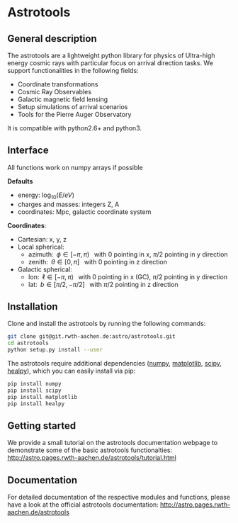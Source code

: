# Astrotools

## General description

The astrotools are a lightweight python library for physics of Ultra-high energy
cosmic rays with particular focus on arrival direction tasks. We support
functionalities in the following fields:

* Coordinate transformations
* Cosmic Ray Observables
* Galactic magnetic field lensing
* Setup simulations of arrival scenarios
* Tools for the Pierre Auger Observatory

It is compatible with python2.6+ and python3.

## Interface
All functions work on numpy arrays if possible

__Defaults__
* energy: $`\log_{10}(E / eV)`$
* charges and masses: integers Z, A
* coordinates: Mpc, galactic coordinate system

__Coordinates__:
* Cartesian: x, y, z
* Local spherical:
    * $`\text{azimuth:} \; \; \phi \in [-\pi, \pi) \; \;`$ with 0 pointing in x, $`\pi/2`$ pointing in y direction
    * $`\text{zenith:} \; \; \theta \in [0, \pi] \; \;`$ with 0 pointing in z direction
* Galactic spherical:
    * $`\text{lon:} \; \; \ell \in [-\pi, \pi) \; \;`$ with 0 pointing in x (GC), $`\pi/2`$ pointing in y direction
    * $`\text{lat:} \; \; b \in [\pi/2, -\pi/2] \; \;`$ with $`\pi/2`$ pointing in z direction

## Installation

Clone and install the astrotools by running the following commands:

```bash
git clone git@git.rwth-aachen.de:astro/astrotools.git
cd astrotools
python setup.py install --user
```

The astrotools require additional dependencies ([numpy](https://github.com/numpy/numpy),
[matplotlib](https://github.com/matplotlib/matplotlib), [scipy](https://github.com/scipy/scipy),
[healpy](https://github.com/healpy/healpy)), which you can easily install via pip:

```bash
pip install numpy
pip install scipy
pip install matplotlib
pip install healpy
```
## Getting started
We provide a small tutorial on the astrotools documentation webpage to demonstrate some of the 
basic astrotools functionalties:
http://astro.pages.rwth-aachen.de/astrotools/tutorial.html

## Documentation
For detailed documentation of the respective modules and functions, please have
a look at the official astrotools documentation:
http://astro.pages.rwth-aachen.de/astrotools
